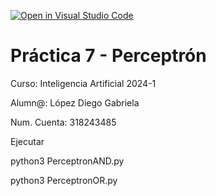 [![Open in Visual Studio Code](https://classroom.github.com/assets/open-in-vscode-718a45dd9cf7e7f842a935f5ebbe5719a5e09af4491e668f4dbf3b35d5cca122.svg)](https://classroom.github.com/online_ide?assignment_repo_id=12415670&assignment_repo_type=AssignmentRepo)
# Práctica 7 - Perceptrón

Curso: Inteligencia Artificial 2024-1 

Alumn@: López Diego Gabriela

Num. Cuenta: 318243485



Ejecutar 

python3 PerceptronAND.py

python3 PerceptronOR.py
